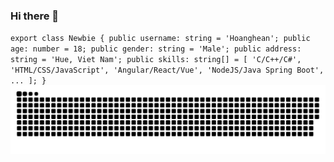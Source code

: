 ### Hi there 👋
`export class Newbie {
    public username: string = 'Hoanghean';
    public age: number = 18;
    public gender: string = 'Male';
    public address: string = 'Hue, Viet Nam';
    public skills: string[] = [
        'C/C++/C#',
        'HTML/CSS/JavaScript',
        'Angular/React/Vue',
        'NodeJS/Java Spring Boot',
        ...
    ];
}`
<picture>
  <source media="(prefers-color-scheme: dark)" srcset="https://github.com/hoanghean/hoanghean/blob/output/github-contribution-grid-snake-dark.svg" />
  <source media="(prefers-color-scheme: light)" srcset="https://github.com/hoanghean/hoanghean/blob/output/github-contribution-grid-snake.svg" />
  <img alt="github-snake" src="https://github.com/hoanghean/hoanghean/blob/output/github-contribution-grid-snake-dark.svg" />
</picture>
